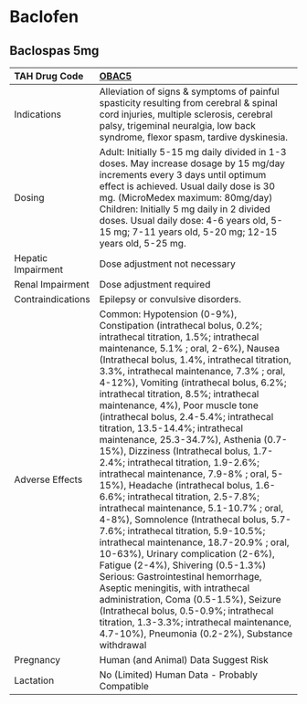 # Baclofen

## Baclospas 5mg

| TAH Drug Code      | [OBAC5](https://www.tahsda.org.tw/drugs/hissearch.php?drug_code=OBAC5)                                                                                                                                                                                                                                                                                                                                                                                                                                                                                                                                                                                                                                                                                                                                                                                                                                                                                                                                                                                                                                                                                                                                                 |
|:-------------------|:-----------------------------------------------------------------------------------------------------------------------------------------------------------------------------------------------------------------------------------------------------------------------------------------------------------------------------------------------------------------------------------------------------------------------------------------------------------------------------------------------------------------------------------------------------------------------------------------------------------------------------------------------------------------------------------------------------------------------------------------------------------------------------------------------------------------------------------------------------------------------------------------------------------------------------------------------------------------------------------------------------------------------------------------------------------------------------------------------------------------------------------------------------------------------------------------------------------------------|
| Indications        | Alleviation of signs & symptoms of painful spasticity resulting from cerebral & spinal cord injuries, multiple sclerosis, cerebral palsy, trigeminal neuralgia, low back syndrome, flexor spasm, tardive dyskinesia.                                                                                                                                                                                                                                                                                                                                                                                                                                                                                                                                                                                                                                                                                                                                                                                                                                                                                                                                                                                                   |
| Dosing             | Adult: Initially 5-15 mg daily divided in 1-3 doses. May increase dosage by 15 mg/day increments every 3 days until optimum effect is achieved. Usual daily dose is 30 mg. (MicroMedex maximum: 80mg/day) Children: Initially 5 mg daily in 2 divided doses. Usual daily dose: 4-6 years old, 5-15 mg; 7-11 years old, 5-20 mg; 12-15 years old, 5-25 mg.                                                                                                                                                                                                                                                                                                                                                                                                                                                                                                                                                                                                                                                                                                                                                                                                                                                              |
| Hepatic Impairment | Dose adjustment not necessary                                                                                                                                                                                                                                                                                                                                                                                                                                                                                                                                                                                                                                                                                                                                                                                                                                                                                                                                                                                                                                                                                                                                                                                          |
| Renal Impairment   | Dose adjustment required                                                                                                                                                                                                                                                                                                                                                                                                                                                                                                                                                                                                                                                                                                                                                                                                                                                                                                                                                                                                                                                                                                                                                                                               |
| Contraindications  | Epilepsy or convulsive disorders.                                                                                                                                                                                                                                                                                                                                                                                                                                                                                                                                                                                                                                                                                                                                                                                                                                                                                                                                                                                                                                                                                                                                                                                      |
| Adverse Effects    | Common: Hypotension (0-9%), Constipation (intrathecal bolus, 0.2%; intrathecal titration, 1.5%; intrathecal maintenance, 5.1% ; oral, 2-6%), Nausea (Intrathecal bolus, 1.4%, intrathecal titration, 3.3%, intrathecal maintenance, 7.3% ; oral, 4-12%), Vomiting (intrathecal bolus, 6.2%; intrathecal titration, 8.5%; intrathecal maintenance, 4%), Poor muscle tone (intrathecal bolus, 2.4-5.4%; intrathecal titration, 13.5-14.4%; intrathecal maintenance, 25.3-34.7%), Asthenia (0.7-15%), Dizziness (Intrathecal bolus, 1.7-2.4%; intrathecal titration, 1.9-2.6%; intrathecal maintenance, 7.9-8% ; oral, 5-15%), Headache (intrathecal bolus, 1.6-6.6%; intrathecal titration, 2.5-7.8%; intrathecal maintenance, 5.1-10.7% ; oral, 4-8%), Somnolence (Intrathecal bolus, 5.7-7.6%; intrathecal titration, 5.9-10.5%; intrathecal maintenance, 18.7-20.9% ; oral, 10-63%), Urinary complication (2-6%), Fatigue (2-4%), Shivering (0.5-1.3%) Serious: Gastrointestinal hemorrhage, Aseptic meningitis, with intrathecal administration, Coma (0.5-1.5%), Seizure (Intrathecal bolus, 0.5-0.9%; intrathecal titration, 1.3-3.3%; intrathecal maintenance, 4.7-10%), Pneumonia (0.2-2%), Substance withdrawal |
| Pregnancy          | Human (and Animal) Data Suggest Risk                                                                                                                                                                                                                                                                                                                                                                                                                                                                                                                                                                                                                                                                                                                                                                                                                                                                                                                                                                                                                                                                                                                                                                                   |
| Lactation          | No (Limited) Human Data - Probably Compatible                                                                                                                                                                                                                                                                                                                                                                                                                                                                                                                                                                                                                                                                                                                                                                                                                                                                                                                                                                                                                                                                                                                                                                          |

